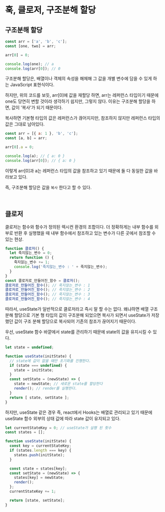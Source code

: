 # 훅, 클로저, 구조분해 할당

## 구조분해 할당

```js
const arr = ['a', 'b', 'c'];
const [one, two] = arr;

arr[0] = 0;

console.log(one); // a
console.log(arr[0]); // 0
```

구조분해 할당은, 배열이나 객체의 속성을 해체해 그 값을 개별 변수에 담을 수 있게 하는 JavaScript 표현식이다.

하지만, 위의 코드를 보듯, arr[0]에 값을 재할당 하면, arr는 레퍼런스 타입이기 때문에 one도 당연히 변할 것이라 생각하기 쉽지만, 그렇지 않다. 이유는 구조분해 할당을 하면, 값이 '복사'가 되기 때문이다.

복사하면 기본형 타입의 값은 레퍼런스가 끊어지지만, 참조하지 않지만 레퍼런스 타입의 값은 그대로 남아있다.

```js
const arr = [{ a: 1 }, 'b', 'c'];
const [a, b] = arr;

arr[0].a = 0;

console.log(a); // { a: 0 }
console.log(arr[0]); // { a: 0 }
```

이렇게 arr[0]과 a는 레퍼런스 타입의 값을 참조하고 있기 때문에 둘 다 동일한 값을 바라보고 있다.

즉, 구조분해 할당은 값을 `복사` 한다고 할 수 있다.

<br />

## 클로저

클로저는 함수와 함수가 정의된 렉시컨 환경의 조합이다. 더 정확하게는 내부 함수를 외부로 반환 후 실행했을 때 내부 함수에서 참조하고 있는 변수가 다른 곳에서 참조할 수 있는 현상.

```js
function 클로저() {
  let 죽지않는_변수 = 0;
  return function () {
    죽지않는_변수 += 1;
    console.log('죽지않는_변수 : ' + 죽지않는_변수);
  }
}
const 클로저로_만들어진_함수 = 클로저();
클로저로_만들어진_함수(); // 죽지않는_변수 : 1
클로저로_만들어진_함수(); // 죽지않는_변수 : 2
클로저로_만들어진_함수(); // 죽지않는_변수 : 3
클로저로_만들어진_함수(); // 죽지않는_변수 : 4
```

따라서, useState가 일반적으로 클로저라고 즉시 말 할 수는 없다. 왜냐하면 배열 구조 분해 할당으로 기본 형 타입의 값이 구조분해 되었으면 복사가 되면서 useState가 저장했던 값이 구조 분해 할당으로 복사되어 기존의 참조가 끊어지기 때문이다.

우선, useState 함수 바깥에서 state를 관리하기 때문에 state의 값을 유지시킬 수 있다.

```js
let state = undefined;

function useState(initState) {
  // state에 값이 없을 때만 초기화를 진행한다.
  if (state === undefined) {
    state = initState;
  }
  const setState = (newState) => {
    state = newState; // 새로운 state를 할당한다
    render(); // render를 실행한다.
  }
  return [ state, setState ];
}
```

하지만, useState 같은 경우 즉, react에서 Hooks는 배열로 관리되고 있기 때문에 useState 함수 외부의 상태 값에 따라 state 값이 유지되고 있다.

```js
let currentStateKey = 0; // useState가 실행 된 횟수
const states = [];

function useState(initState) {
  const key = currentStateKey;
  if (states.length === key) {
    states.push(initState);
  }

  const state = states[key];
  const setState = (newState) => {
    states[key] = newState;
    render();
  };
  currentStateKey += 1;

  return [state, setState];
}
```

